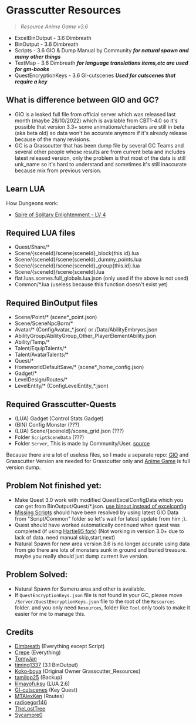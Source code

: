 # Grasscutter Resources
> <em>Resource Anime Game v3.6</em><br/>

- ExcelBinOutput - 3.6 Dimbreath
- BinOutput - 3.6 Dimbreath
- Scripts - 3.6 GIO & Dump Manual by Community ***for natural spawn and many other things***
- TextMap - 3.6 Dimbreath ***for language translations items,etc are used for gm-books***
- QuestEncryptionKeys - 3.6 GI-cutscenes ***Used for cutscenes that require a key***

## What is difference between GIO and GC?
- GIO is a leaked full file from official server which was released last month (maybe 28/10/2022) which is available from CBT1-4.0 so it's possible that version 3.3+ some animations/characters are still in beta (aka beta old) so data won't be accurate anymore if it's already release because of the many revisions.
- GC is a Grasscutter that has been dump file by several GC Teams and several other people whose results are from current beta and includes latest released version, only the problem is that most of the data is still unk_name so it's hard to understand and sometimes it's still inaccurate because mix from previous version.

## Learn LUA
 How Dungeons work:
- [Spire of Solitary Enlightenment - LV 4](Resources/Scripts/Scene/40653/scene40653_group240653001.lua)
## Required LUA files
- Quest/Share/*
- Scene/{sceneId}/scene{sceneId}_block{this.id}.lua
- Scene/{sceneId}/scene{sceneId}_dummy_points.lua
- Scene/{sceneId}/scene{sceneId}_group{this.id}.lua
- Scene/{sceneId}/scene{sceneId}.lua
- flat.luas.scenes.full_globals.lua.json (only used if the above is not used)
- Common/*.lua (useless because this function doesn't exist yet)
## Required BinOutput files
- Scene/Point/* (scene*_point.json)
- Scene/SceneNpcBorn/*
- Avatar/* (ConfigAvatar_*.json) or /Data/AbilityEmbryos.json
- AbilityGroup/AbilityGroup_Other_PlayerElementAbility.json
- Ability/Temp/*
- Talent/EquipTalents/*
- Talent/AvatarTalents/*
- Quest/*
- HomeworldDefaultSave/* (scene*_home_config.json)
- Gadget/*
- LevelDesign/Routes/*
- LevelEntity/* (ConfigLevelEntity_*.json)
## Required Grasscutter-Quests
- (LUA) Gadget (Control Stats Gadget)
- (BIN) Config Monster (???)
- (LUA) Scene/{sceneId}/scene_grid.json (???)
- Folder `ScriptSceneData` (???)
- Folder `Server`, This is made by Community/User. [source](https://github.com/Anime-Game-Servers/CustomGCResources/)

Because there are a lot of useless files, so I made a separate repo: [GIO](https://gitlab.com/YuukiPS/GIO-Resources) and Grasscutter Version are needed for Grasscutter only and [Anime Game](https://gitlab.com/YuukiPS/GS-Resources) is full version dump.

## Problem Not finished yet:
- Make Quest 3.0 work with modified QuestExcelConfigData which you can get from BinOutput/Quest/*.json. [use binout instead of excelconfig](https://github.com/Hartie95/Grasscutter/commit/0284de81563d30afb81733d7a3523a97419eb977)
- [Missing Scripts](https://github.com/Hartie95/Grasscutter/wiki/missing-scripts) should have been resolved by using latest GIO Data from "Script/Common" folder so let's wait for latest update from him ;).
- Quest should have worked automatically continued when quest was completed (if using [Hartie95 fork](https://github.com/Hartie95/Grasscutter/wiki/The-Outlander-Who-Caught-the-Wind-(Prologue-Act-1))) (Not working in version 3.0+ due to lack of data. need manual skip,start,next)
- Natural Spawn for new area version 3.6 is no longer accurate using data from gio there are lots of monsters sunk in ground and buried treasure. maybe you really should just dump current live version.

## Problem Solved:
- Natural Spawn for Sumeru area and other is available.
- If `QuestEncryptionKeys.json` file is not found in your GC, please move `/Server/QuestEncryptionKeys.json` file to the root of the `Resources` folder. and you only need `Resources`, folder like `Tool` only tools to make it easier for me to manage this.

## Credits 
 - [Dimbreath](https://gitlab.com/Dimbreath/gamedata) (Everything except Script) <br/> 
 - [Crepe](https://git.crepe.moe/grasscutters/Grasscutter_Resources) (Everything) <br/>
 - [TomyJan](https://github.com/TomyJan/GCResource) <br/> 
 - [timing1337](https://github.com/timing1337/GenshinData) (3.1 BinOutput) <br/>
 - [Koko-boya](https://github.com/Koko-boya) (Original Owner Grasscutter_Resources) <br/>
 - [tamilpp25](https://github.com/tamilpp25) (Backup) <br/>
 - [lilmayofuksu](https://github.com/lilmayofuksu/animepython) (LUA 2.6)<br/>
 - [GI-cutscenes](https://github.com/ToaHartor/GI-cutscenes/) (Key Quest) <br/>
 - [MTAlexKen](https://github.com/MTAlexKen/Genshin-resources) (Routes)<br/>
 - [radioegor146](https://github.com/radioegor146) <br/>
 - [TheLostTree](https://github.com/TheLostTree) <br/>
 - [Sycamore0](https://github.com/Sycamore0/GenshinData) <br/>